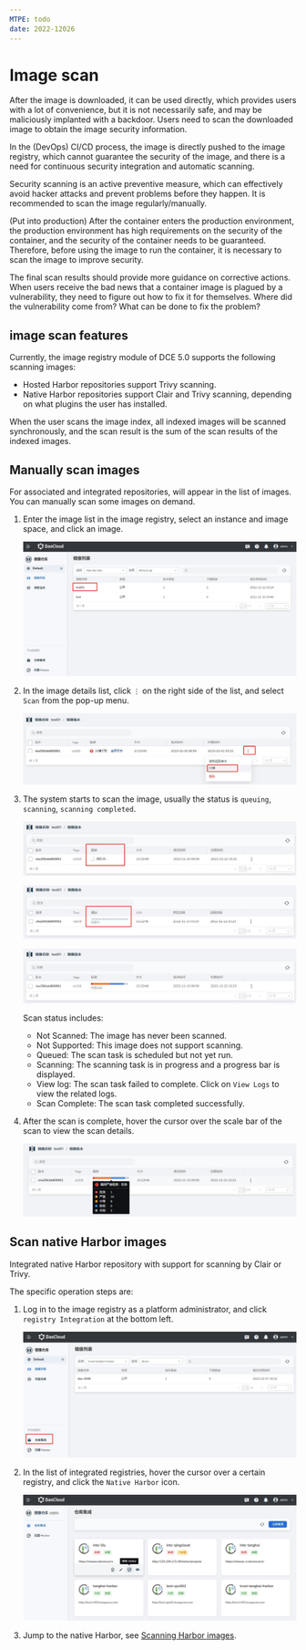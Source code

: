 ```yaml
---
MTPE: todo
date: 2022-12026
---
```


# Image scan

After the image is downloaded, it can be used directly, which provides users with a lot of convenience, but it is not necessarily safe, and may be maliciously implanted with a backdoor. Users need to scan the downloaded image to obtain the image security information.

In the (DevOps) CI/CD process, the image is directly pushed to the image registry, which cannot guarantee the security of the image, and there is a need for continuous security integration and automatic scanning.

Security scanning is an active preventive measure, which can effectively avoid hacker attacks and prevent problems before they happen. It is recommended to scan the image regularly/manually.

(Put into production) After the container enters the production environment, the production environment has high requirements on the security of the container, and the security of the container needs to be guaranteed. Therefore, before using the image to run the container, it is necessary to scan the image to improve security.

The final scan results should provide more guidance on corrective actions. When users receive the bad news that a container image is plagued by a vulnerability, they need to figure out how to fix it for themselves. Where did the vulnerability come from? What can be done to fix the problem?

## image scan features

Currently, the image registry module of DCE 5.0 supports the following scanning  images:

- Hosted Harbor repositories support Trivy scanning.
- Native Harbor repositories support Clair and Trivy scanning, depending on what plugins the user has installed.

When the user scans the image index, all indexed images will be scanned synchronously, and the scan result is the sum of the scan results of the indexed  images.

## Manually scan images

For associated and integrated repositories, will appear in the list of images. You can manually scan some  images on demand.

1. Enter the image list in the image registry, select an instance and image space, and click an image.

    ![image List](./images/scan01.jpg)

2. In the image details list, click `⋮` on the right side of the list, and select `Scan` from the pop-up menu.

    ![Scan](./images/scan02.jpg)

3. The system starts to scan the image, usually the status is `queuing`, `scanning`, `scanning completed`.

    ![Queuing](./images/scan03.jpg)

    ![Scanning](./images/scan04.jpg)

    ![Scan complete](./images/scan05.jpg)

    Scan status includes:

    - Not Scanned: The image has never been scanned.
    - Not Supported: This image does not support scanning.
    - Queued: The scan task is scheduled but not yet run.
    - Scanning: The scanning task is in progress and a progress bar is displayed.
    - View log: The scan task failed to complete. Click on `View Logs` to view the related logs.
    - Scan Complete: The scan task completed successfully.

4. After the scan is complete, hover the cursor over the scale bar of the scan to view the scan details.

    ![Scan complete](./images/scan06.jpg)

## Scan native Harbor images

Integrated native Harbor repository with support for scanning by Clair or Trivy.

The specific operation steps are:

1. Log in to the image registry as a platform administrator, and click `registry Integration` at the bottom left.

    ![registry Integration](./images/harbor01.jpg)

2. In the list of integrated registries, hover the cursor over a certain registry, and click the `Native Harbor` icon.

    ![registry Integration](./images/harbor02.jpg)

3. Jump to the native Harbor, see [Scanning Harbor images](https://goharbor.io/docs/2.1.0/administration/vulnerability-scanning/scan-individual-artifact/).
